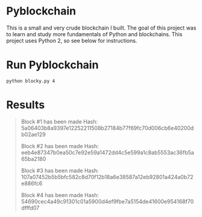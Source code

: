 # Pyblockchain
This is a small and very crude blockchain I built. The goal
of this project was to learn and study more fundamentals of 
Python and blockchains. This project uses Python 2, so see 
below for instructions.


# Run Pyblockchain
    python blocky.py 4

# Results
> Block #1 has been made
> Hash: 5a06403b8a9397e12252211508b27184b77f69fc70d006cb6e40200db02ae129
> 
> Block #2 has been made
> Hash: eeb4e87347b0ea50c7e92e59a1472dd4c5e599a1c8ab5553ac36fb5a65ba2180
> 
> Block #3 has been made
> Hash: 107a07452b5b5bfc582c8d70f12b18a6e38587a12eb92801a424a0b72e886fc6
> 
> Block #4 has been made
> Hash: 54690cec4a49c91301c01a5900d4ef9fbe7a5154de41600e954168f70dfffd07